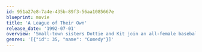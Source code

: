 ```yaml
---
id: 951a27e8-7a4e-435b-89f3-56aa1085667e
blueprint: movie
title: 'A League of Their Own'
release_date: '1992-07-01'
overview: 'Small-town sisters Dottie and Kit join an all-female baseball league formed after World War II brings pro baseball to a standstill. When their team hits the road with its drunken coach, the siblings find troubles and triumphs on and off the field.'
genres: '[{"id": 35, "name": "Comedy"}]'
---
```

